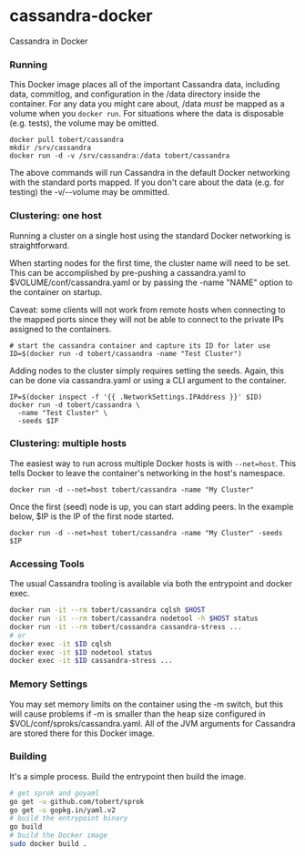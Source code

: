 cassandra-docker
================

Cassandra in Docker

### Running

This Docker image places all of the important Cassandra data, including
data, commitlog, and configuration in the /data directory inside the container.
For any data you might care about, /data *must* be mapped as a volume when
you `docker run`. For situations where the data is disposable (e.g. tests),
the volume may be omitted.

```
docker pull tobert/cassandra
mkdir /srv/cassandra
docker run -d -v /srv/cassandra:/data tobert/cassandra
```

The above commands will run Cassandra in the default Docker networking with
the standard ports mapped. If you don't care about the data (e.g. for testing)
the -v/--volume may be ommitted.

### Clustering: one host

Running a cluster on a single host using the standard Docker networking is straightforward.

When starting nodes for the first time, the cluster name will need to be set. This
can be accomplished by pre-pushing a cassandra.yaml to $VOLUME/conf/cassandra.yaml
or by passing the -name "NAME" option to the container on startup.

Caveat: some clients will not work from remote hosts when connecting to the mapped ports
since they will not be able to connect to the private IPs assigned to the containers.

```
# start the cassandra container and capture its ID for later use
ID=$(docker run -d tobert/cassandra -name "Test Cluster")
```

Adding nodes to the cluster simply requires setting the seeds. Again, this can be
done via cassandra.yaml or using a CLI argument to the container.

```
IP=$(docker inspect -f '{{ .NetworkSettings.IPAddress }}' $ID)
docker run -d tobert/cassandra \
  -name "Test Cluster" \
  -seeds $IP
```

### Clustering: multiple hosts

The easiest way to run across multiple Docker hosts is with `--net=host`. This tells
Docker to leave the container's networking in the host's namespace.

```
docker run -d --net=host tobert/cassandra -name "My Cluster"
```

Once the first (seed) node is up, you can start adding peers. In the example below,
$IP is the IP of the first node started.

```
docker run -d --net=host tobert/cassandra -name "My Cluster" -seeds $IP
```

### Accessing Tools

The usual Cassandra tooling is available via both the entrypoint and docker exec.

```sh
docker run -it --rm tobert/cassandra cqlsh $HOST
docker run -it --rm tobert/cassandra nodetool -h $HOST status
docker run -it --rm tobert/cassandra cassandra-stress ...
# or
docker exec -it $ID cqlsh
docker exec -it $ID nodetool status
docker exec -it $ID cassandra-stress ...
```

### Memory Settings

You may set memory limits on the container using the -m switch, but this
will cause problems if -m is smaller than the heap size configured in
$VOL/conf/sproks/cassandra.yaml. All of the JVM arguments for Cassandra
are stored there for this Docker image.

### Building

It's a simple process. Build the entrypoint then build the image.

```sh
# get sprok and goyaml
go get -u github.com/tobert/sprok
go get -u gopkg.in/yaml.v2
# build the entrypoint binary
go build
# build the Docker image
sudo docker build .
```
